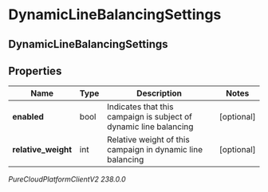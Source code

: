 # DynamicLineBalancingSettings

## DynamicLineBalancingSettings

## Properties

|Name | Type | Description | Notes|
|------------ | ------------- | ------------- | -------------|
| **enabled** | bool | Indicates that this campaign is subject of dynamic line balancing | [optional] |
| **relative_weight** | int | Relative weight of this campaign in dynamic line balancing | [optional] |



_PureCloudPlatformClientV2 238.0.0_
